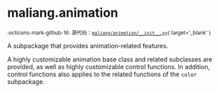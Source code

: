 # maliang.animation

<small>:octicons-mark-github-16: 源代码：[`maliang/animation/__init__.py`](https://github.com/Xiaokang2022/maliang/blob/3.0.0rc6/maliang/animation/__init__.py){ target='_blank' }</small>

A subpackage that provides animation-related features.

A highly customizable animation base class and related subclasses are provided,
as well as highly customizable control functions. In addition, control
functions also applies to the related functions of the `color` subpackage.


